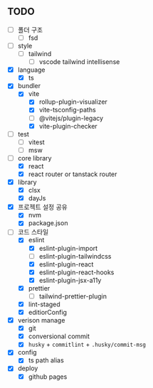 
## TODO

- [ ] 폴더 구조
  - [ ] fsd
- [ ] style
  - [ ] tailwind
    - [ ] vscode tailwind intellisense
- [x] language
  - [x] ts
- [x] bundler
  - [x] vite
    - [x] rollup-plugin-visualizer
    - [x] vite-tsconfig-paths
    - [ ] @vitejs/plugin-legacy
    - [x] vite-plugin-checker
- [ ] test
  - [ ] vitest
  - [ ] msw
- [ ] core library
  - [x] react
  - [x] react router or tanstack router
- [x] library
  - [x] clsx
  - [x] dayJs
- [x] 프로젝트 설정 공유
  - [x] nvm
  - [x] package.json
- [ ] 코드 스타일
  - [x] eslint
    - [x] eslint-plugin-import
    - [ ] eslint-plugin-tailwindcss
    - [x] eslint-plugin-react
    - [x] eslint-plugin-react-hooks
    - [x] eslint-plugin-jsx-a11y
  - [x] prettier
    - [ ] tailwind-prettier-plugin
  - [x] lint-staged
  - [x] editiorConfig
- [x] verison manage
  - [x] git
  - [x] conversional commit
  - [x] `husky` + `commitlint` + `.husky/commit-msg`
- [x] config
  - [x] ts path alias
- [x] deploy
  - [x] github pages
